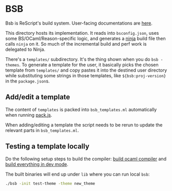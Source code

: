 # BSB

Bsb is ReScript's build system. User-facing documentations are [here](https://rescript-lang.org/docs/manual/latest/build-overview).

This directory hosts its implementation. It reads into `bsconfig.json`, uses some BS/OCaml/Reason-specific logic, and generates a [ninja](https://ninja-build.org) build file then calls `ninja` on it. So much of the incremental build and perf work is delegated to Ninja.

There's a `templates/` subdirectory. It's the thing shown when you do `bsb -themes`. To generate a template for the user, it basically picks the chosen template from `templates/` and copy pastes it into the destined user directory while substituting some strings in those templates, like `${bsb:proj-version}` in the `package.json`s. 

## Add/edit a template

The content of `templates` is packed into `bsb_templates.ml` automatically when running [pack.js](../../scripts/pack.js).

When adding/editing a template the script needs to be rerun to update the relevant parts in `bsb_templates.ml`. 

## Testing a template locally

Do the following setup steps to build the compiler: [build ocaml compiler](https://github.com/rescript-lang/rescript-compiler/blob/master/CONTRIBUTING.md#build-the-vendored-ocaml-compiler) and [build everything in dev mode](https://github.com/rescript-lang/rescript-compiler/blob/master/CONTRIBUTING.md#build-everything-in-dev-mode-using-vendored-compiler).

The built binaries will end up under `lib` where you can run local `bsb`:

```sh
./bsb -init test-theme -theme new_theme
```
